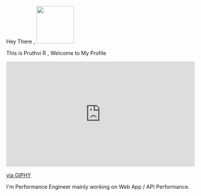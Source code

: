 <div id="header" align="left">
Hey There , <img src="https://media.giphy.com/media/OpBA2nKQog7LENz8Of/giphy.gif" width="100">
</div>

This is Pruthvi R , Welcome to My Profile

<div style="width:100%;height:0;padding-bottom:56%;position:relative;"><iframe src="https://giphy.com/embed/lPiswxr19ibbJJWJE1" width="100%" height="100%" style="position:absolute" frameBorder="0" class="giphy-embed" allowFullScreen></iframe></div><p><a href="https://giphy.com/gifs/lPiswxr19ibbJJWJE1">via GIPHY</a></p>

I'm Performance Engineer mainly working on Web App / API Performance.






